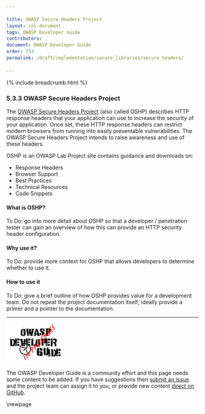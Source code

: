 ```yaml
---

title: OWASP Secure Headers Project
layout: col-document
tags: OWASP Developer Guide
contributors:
document: OWASP Developer Guide
order: 733
permalink: /draft/implementation/secure_libraries/secure_headers/

---
```


{% include breadcrumb.html %}

### 5.3.3 OWASP Secure Headers Project

The [OWASP Secure Headers Project][oshp] (also called OSHP) describes HTTP response headers
that your application can use to increase the security of your application.
Once set, these HTTP response headers can restrict modern browsers from running into easily preventable vulnerabilities.
The OWASP Secure Headers Project intends to raise awareness and use of these headers.

OSHP is an OWASP Lab Project site contains guidance and downloads on:

* Response Headers
* Browser Support
* Best Practices
* Technical Resources
* Code Snippets

#### What is OSHP?

To Do: go into more detail about OSHP so that a developer / penetration tester
can gain an overview of how this can provide an HTTP security header configuration.

#### Why use it?

To Do: provide more context for OSHP that allows developers to determine whether to use it.

#### How to use it

To Do: give a brief outline of how OSHP provides value for a development team.
Do not repeat the project documentation itself; ideally provide a primer and a pointer to the documentation.

----

![Developer Guide](../../../assets/images/dg_wip.png "OWASP Developer Guide")

The OWASP Developer Guide is a community effort and this page needs some content to be added.
If you have suggestions then [submit an issue][issue070303] and the project team can assign it to you,
or provide new content [direct on GitHub][edit070303].

[issue070303]: https://github.com/OWASP/www-project-developer-guide/issues/new?labels=enhancement&template=request.md&title=Update:%2007-implementation/03-secure-libraries/03-secure-headers
[oshp]: https://owasp.org/www-project-secure-headers/
[edit070303]: https://github.com/OWASP/www-project-developer-guide/blob/main/draft/07-implementation/03-secure-libraries/03-secure-headers.md

\newpage
